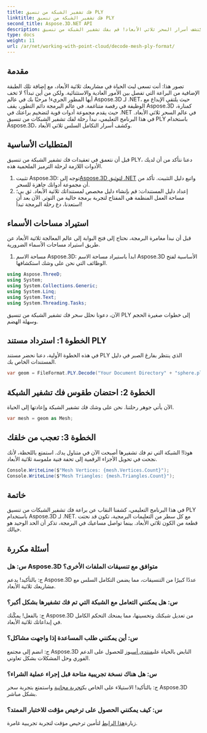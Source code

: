 ```yaml
---
title: فك تشفير الشبكة من تنسيق PLY
linktitle: فك تشفير الشبكة من تنسيق PLY
second_title: Aspose.3D.NET API
description: اكتشف أسرار السحر ثلاثي الأبعاد! قم بفك تشفير الشبكة من تنسيق PLY بسهولة باستخدام Aspose.3D لـ .NET. الارتقاء بمشاريعك إلى أبعاد جديدة.
type: docs
weight: 11
url: /ar/net/working-with-point-cloud/decode-mesh-ply-format/
---
```

## مقدمة
تصور هذا: أنت تسعى لبث الحياة في مشاريعك ثلاثية الأبعاد، مع إضافة تلك الطبقة الإضافية من البراعة التي تفصل بين الأمور العادية والاستثنائية. ولكن من أين تبدأ؟ لا تخف أيها المطور الجريء! مرحبًا بك في عالم Aspose.3D لـ .NET، حيث يلتقي الإبداع مع الوظيفة في رقصة متناغمة.
في عالم البرمجة دائم التطور، يقف Aspose.3D كمنارة، حيث يقدم مجموعة أدوات قوية لتضخيم براعتك في .NET في عالم السحر ثلاثي الأبعاد. في هذا البرنامج التعليمي، نبدأ رحلة لفك تشفير الشبكات من تنسيق PLY باستخدام Aspose.3D، وكشف أسرار التكامل السلس ثلاثي الأبعاد.
## المتطلبات الأساسية
قبل أن نتعمق في تعقيدات فك تشفير الشبكة من تنسيق PLY، دعنا نتأكد من أن لديك الأدوات اللازمة لرحلة الترميز الملحمية هذه.
1.  تثبيت Aspose.3D: توجه إلى[Aspose.3D لتوثيق .NET](https://reference.aspose.com/3d/net/) واتبع دليل التثبيت. تأكد من أن مجموعة أدواتك جاهزة للسحر.
2. إعداد دليل المستندات: قم بإنشاء دليل مخصص لمستنداتك ثلاثية الأبعاد. ثق بي؛ مساحة العمل المنظمة هي المفتاح لتجربة برمجة خالية من التوتر.
الآن بعد أن استعدنا، دع رحلة البرمجة تبدأ!
## استيراد مساحات الأسماء
قبل أن نبدأ مغامرة البرمجة، نحتاج إلى فتح البوابة إلى عالم المعالجة ثلاثية الأبعاد عن طريق استيراد مساحات الأسماء الضرورية.
1. مساحة الاسم Aspose.3D: ابدأ باستيراد مساحة الاسم Aspose.3D الأساسية لفتح الوظائف التي نحن على وشك استكشافها.
```csharp
using Aspose.ThreeD;
using System;
using System.Collections.Generic;
using System.Linq;
using System.Text;
using System.Threading.Tasks;
```
الآن، دعونا نحلل سحر فك تشفير الشبكة من تنسيق PLY إلى خطوات صغيرة الحجم وسهلة الهضم.
## الخطوة 1: استرداد مستند PLY
في هذه الخطوة الأولية، دعنا نحضر مستند PLY الذي ينتظر بفارغ الصبر في دليل المستندات الخاص بك.
```csharp
var geom = FileFormat.PLY.Decode("Your Document Directory" + "sphere.ply");
```
## الخطوة 2: احتضان طقوس فك تشفير الشبكة
الآن يأتي جوهر رحلتنا. نحن على وشك فك تشفير الشبكة وإعادتها إلى الحياة.
```csharp
var mesh = geom as Mesh;
```
## الخطوة 3: تعجب من خلقك
هوذا! الشبكة التي تم فك تشفيرها أصبحت الآن في متناول يدك. استمتع باللحظة، لأنك نجحت في تحويل الأجزاء الرقمية إلى تحفة فنية ملموسة ثلاثية الأبعاد.
```csharp
Console.WriteLine($"Mesh Vertices: {mesh.Vertices.Count}");
Console.WriteLine($"Mesh Triangles: {mesh.Triangles.Count}");
```
## خاتمة
في هذا البرنامج التعليمي، كشفنا النقاب عن براعة فك تشفير الشبكات من تنسيق PLY باستخدام Aspose.3D لـ .NET. مع كل سطر من التعليمات البرمجية، تكون قد نحتت قطعة من الكون ثلاثي الأبعاد. بينما تواصل مساعيك في البرمجة، تذكر أن الحد الوحيد هو خيالك.

## أسئلة مكررة
### س: هل Aspose.3D متوافق مع تنسيقات الملفات الأخرى؟
ج: بالتأكيد! يدعم Aspose.3D عددًا كبيرًا من التنسيقات، مما يضمن التكامل السلس مع مشاريعك ثلاثية الأبعاد.
### س: هل يمكنني التعامل مع الشبكة التي تم فك تشفيرها بشكل أكبر؟
ج: بالفعل! يمكّنك Aspose.3D من تعديل شبكتك وتحسينها، مما يمنحك التحكم الكامل في إبداعاتك ثلاثية الأبعاد.
### س: أين يمكنني طلب المساعدة إذا واجهت مشاكل؟
 ج: انضم إلى مجتمع Aspose.3D النابض بالحياة على[منتدى أسبوز](https://forum.aspose.com/c/3d/18) للحصول على الدعم الفوري وحل المشكلات بشكل تعاوني.
### س: هل هناك نسخة تجريبية متاحة قبل إجراء عملية الشراء؟
 ج: بالتأكيد! الاستيلاء على الخاص بك[تجربة مجانية](https://releases.aspose.com/) واستمتع بتجربة سحر Aspose.3D بشكل مباشر.
### س: كيف يمكنني الحصول على ترخيص مؤقت للاختبار الممتد؟
 زيارة[هذا الرابط](https://purchase.aspose.com/temporary-license/) لتأمين ترخيص مؤقت لتجربة تجريبية غامرة.